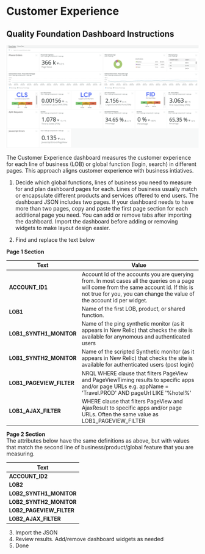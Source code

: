  
# Customer Experience 

## Quality Foundation Dashboard Instructions

![Quality Foundation Dashboard example](images/CustomerExperience_QualityFoundation.png?raw=true "Insights")

The Customer Experience dashboard measures the customer experience for each line of business (LOB) or global function (login, search) in different pages. This approach aligns customer experience with business intiatives. 

1. Decide which global functions, lines of business you need to measure for and plan dashboard pages for each.  Lines of business usually match or encapsulate different products and services offered to end users.
The dashboard JSON includes two pages.  If your dashboard needs to have more than two pages, copy and paste the first page section for each additional page you need.
You can add or remove tabs after importing the dashboard.   Import the dashboard before adding or removing widgets to make layout design easier.

2. Find and replace the text below 

**Page 1 Section**

| Text | Value |
| ----- | ----- |
| **ACCOUNT_ID1** | Account Id of the accounts you are querying from.  In most cases all the queries on a page will come from the same account id.  If this is not true for you, you can change the value of the account id per widget. |
|**LOB1** |Name of the first LOB, product, or shared function.|
|**LOB1_SYNTH1_MONITOR** | Name of the ping synthetic monitor (as it appears in New Relic) that checks the site is available for anynomous and authenticated users|
|**LOB1_SYNTH2_MONITOR** |  Name of the scripted Synthetic monitor (as it appears in New Relic) that checks the site is available for authenticated users (post login)</tr>
|**LOB1_PAGEVIEW_FILTER** | NRQL WHERE clause that filters PageView and PageViewTiming results to specific apps and/or page URLs e.g. appName = 'Travel.PROD' AND pageUrl LIKE '%hotel%' </tr>
|**LOB1_AJAX_FILTER** | WHERE clause that filters PageView and AjaxResult to specific apps and/or page URLs.  Often the same value as LOB1_PAGEVIEW_FILTER 



**Page 2 Section** <br>
The attributes below have the same definitions as above, but with values that match the second line of business/product/global feature that you are measuring. 

| Text | 
| ----- | 
| **ACCOUNT_ID2** |
| **LOB2** |
| **LOB2_SYNTH1_MONITOR** |
| **LOB2_SYNTH2_MONITOR** |
| **LOB2_PAGEVIEW_FILTER** |
| **LOB2_AJAX_FILTER** |

 3. Import the JSON 
 4. Review results.  Add/remove dashboard widgets as needed
 5. Done
 